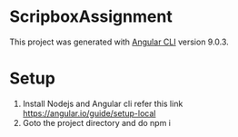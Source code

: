 # ScripboxAssignment

This project was generated with [Angular CLI](https://github.com/angular/angular-cli) version 9.0.3.

# Setup
1. Install Nodejs and Angular cli refer this link https://angular.io/guide/setup-local
2. Goto the project directory and do npm i

